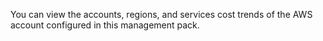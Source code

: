 You can view the accounts, regions, and services cost trends of the AWS account configured in this management pack.

